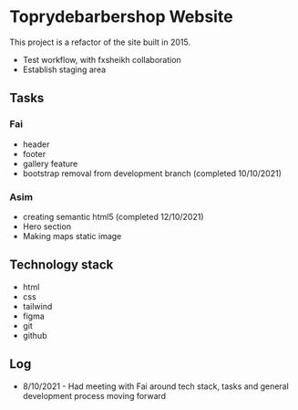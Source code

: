 # Toprydebarbershop Website

This project is a refactor of the site built in 2015.

- Test workflow, with fxsheikh collaboration
- Establish staging area

## Tasks 

 ### Fai
  - header
  - footer
  - gallery feature
  - bootstrap removal from development branch (completed 10/10/2021)
  
 ### Asim
  - creating semantic html5 (completed 12/10/2021)
  - Hero section
  - Making maps static image

## Technology stack
  - html
  - css
  - tailwind
  - figma
  - git 
  - github

## Log

 - 8/10/2021 - Had meeting with Fai around tech stack, tasks and general development process moving forward
